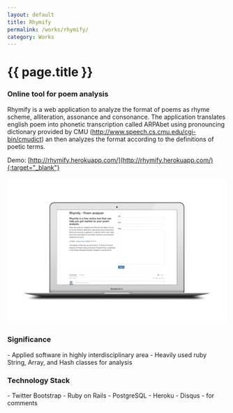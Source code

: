 ```yaml
---
layout: default
title: Rhymify
permalink: /works/rhymify/
category: Works
---
```


# {{ page.title }}

### Online tool for poem analysis

Rhymify is a web application to analyze the format of poems as rhyme scheme, alliteration, assonance and consonance. The application translates english poem into phonetic transcription called ARPAbet using pronouncing dictionary provided by CMU (http://www.speech.cs.cmu.edu/cgi-bin/cmudict) an then analyzes the format according to the definitions of poetic terms.

Demo: [http://rhymify.herokuapp.com/](http://rhymify.herokuapp.com/){:target="_blank"}

<img src="/images/works/rhymify/rhymify.png" alt="Rhymify" class="img-responsive">

<h3 class="section">Significance</h3>
- Applied software in highly interdisciplinary area
- Heavily used ruby String, Array, and Hash classes for analysis

<h3 class="section">Technology Stack</h3>
- Twitter Bootstrap
- Ruby on Rails
- PostgreSQL
- Heroku
- Disqus - for comments
